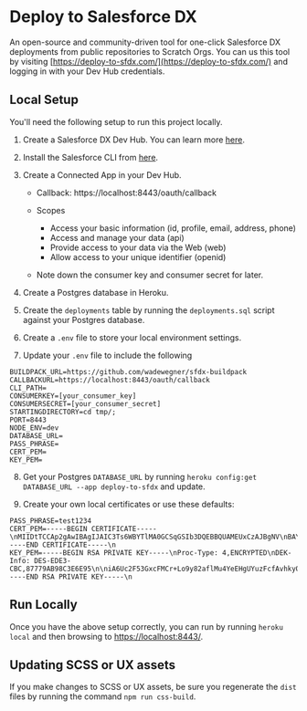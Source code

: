 # Deploy to Salesforce DX

An open-source and community-driven tool for one-click Salesforce DX deployments from public repositories to Scratch Orgs. You can us this tool by visiting [https://deploy-to-sfdx.com/](https://deploy-to-sfdx.com/) and logging in with your Dev Hub credentials.

## Local Setup

You'll need the following setup to run this project locally.

1. Create a Salesforce DX Dev Hub. You can learn more [here](https://developer.salesforce.com/docs/atlas.en-us.sfdx_setup.meta/sfdx_setup/sfdx_setup_enable_devhub.htm).

2. Install the Salesforce CLI from [here](https://developer.salesforce.com/tools/sfdxcli).

3. Create a Connected App in your Dev Hub.

    - Callback: https://localhost:8443/oauth/callback
    - Scopes

        - Access your basic information (id, profile, email, address, phone)
        - Access and manage your data (api)
        - Provide access to your data via the Web (web)
        - Allow access to your unique identifier (openid)

    - Note down the consumer key and consumer secret for later.

4. Create a Postgres database in Heroku.

5. Create the `deployments` table by running the `deployments.sql` script against your Postgres database.

6. Create a `.env` file to store your local environment settings.

7. Update your `.env` file to include the following

```
BUILDPACK_URL=https://github.com/wadewegner/sfdx-buildpack
CALLBACKURL=https://localhost:8443/oauth/callback
CLI_PATH=
CONSUMERKEY=[your_consumer_key]
CONSUMERSECRET=[your_consumer_secret]
STARTINGDIRECTORY=cd tmp/;
PORT=8443
NODE_ENV=dev
DATABASE_URL=
PASS_PHRASE=
CERT_PEM=
KEY_PEM=
```

8. Get your Postgres `DATABASE_URL` by running `heroku config:get DATABASE_URL --app deploy-to-sfdx` and update.

9. Create your own local certificates or use these defaults:

```
PASS_PHRASE=test1234
CERT_PEM=-----BEGIN CERTIFICATE-----\nMIIDtTCCAp2gAwIBAgIJAIC3Ts6WBYTlMA0GCSqGSIb3DQEBBQUAMEUxCzAJBgNV\nBAYTAkFVMRMwEQYDVQQIEwpTb21lLVN0YXRlMSEwHwYDVQQKExhJbnRlcm5ldCBX\naWRnaXRzIFB0eSBMdGQwHhcNMTcwOTEwMDExODQ4WhcNMTgwOTEwMDExODQ4WjBF\nMQswCQYDVQQGEwJBVTETMBEGA1UECBMKU29tZS1TdGF0ZTEhMB8GA1UEChMYSW50\nZXJuZXQgV2lkZ2l0cyBQdHkgTHRkMIIBIjANBgkqhkiG9w0BAQEFAAOCAQ8AMIIB\nCgKCAQEAqMnT1RxpfKvc8HB8IoWMH1HSlsFyAw7Vg8I5xao6MfaydO3/C5Dw+i0P\n/CMmWdHSbhk/bOB+0FFHNYo0UOhMaxSouE+U9VHa2HZnwxvcOTJwT5NdRbPiIdkJ\n6G9CTfxe8KJV7vNlZ/ig1tZjSe/4MW5pg57d47o/Kg2YDgyeZTuR1zsxlwlR0LZS\nUhkrqG5JI8ouI7iTwdl3g3HAMV4k5AW2ox9UmAbXnvOt0DWWExcWkysYVnJ98wXs\nIv91nFFiz+P8MPhQ8EIyujerHuqZ2G2id2Wo6hVHG0o1ja4klI3F/xgcyw3CrXSD\nQcZO/CZ1nIJAffAvwaPqCY8/N9UofwIDAQABo4GnMIGkMB0GA1UdDgQWBBQ+xRiZ\nvg4qd18XG4Ivi2VEwSt3tjB1BgNVHSMEbjBsgBQ+xRiZvg4qd18XG4Ivi2VEwSt3\ntqFJpEcwRTELMAkGA1UEBhMCQVUxEzARBgNVBAgTClNvbWUtU3RhdGUxITAfBgNV\nBAoTGEludGVybmV0IFdpZGdpdHMgUHR5IEx0ZIIJAIC3Ts6WBYTlMAwGA1UdEwQF\nMAMBAf8wDQYJKoZIhvcNAQEFBQADggEBACPWZRPN6iAdWkAaU/FTeD4uMsw9N+Jw\npeYGNk0GVLoIXYCkr7W/X0Zoz27kqb2/QiZiKkuH2PD+VOGgKrerzQ6HFpPYEUgN\nCGNjGe6lug7o6tDGQTqD2U0YM0XS8s3nkT172NmXi/ZtAdS7qMOnO4UdD3HdOzRN\nrDVDUVtZcbC5T6iRzQ35XZgmBj+3uRq6cOOt+W8HKgu70hKPILj4k/05jfnvwXQ4\nwesGND5BgYvunr1RqdcNxKm4rqMYOC6wnz16lRAYsT33CJsd4tc7jIxX4HzOKnVI\nrNoL90NA1mU2v6jSoYCNcwvnRwZgfFhjYAxROGDSjNI2bDDXRji2Lt8=\n-----END CERTIFICATE-----\n
KEY_PEM=-----BEGIN RSA PRIVATE KEY-----\nProc-Type: 4,ENCRYPTED\nDEK-Info: DES-EDE3-CBC,87779AB98C3E6E95\n\niA6Uc2F53GxcFMCr+Lo9y82aflMu4YeEHgUYuzFcfAvhky0GIx3Mn2IrYYHzhzkc\n+pCOLAsclhFCHhh0jOftFIXXDc2dhO/tef/IMYOozk2Qz0mMf9Ee89k5LYEFr7/o\npnov4NxIrsw70oMeXCe89HRGMfYcjQMlkD7E1OV3G+SoCefw4uzJChssz21KdMdN\n5O1GaA5s+P1U37E/ilaSfYKUksiW2T27mtv1LelhUgeYmc9E+WyV6f7FZosD0mnU\nzHmvGgHDRJJ84v3UiPJ2Kui6ELRhhyzYkYm4yhPWsNUy9R6iaSCXWibM99ME5eMl\n3horfx5/5BaXBmnpN4pnf4pIE+xO/JUSD0cl13yHJzs1ALW8XhSmEp+sPAeTYIDn\nhHDh8AXyxwQe0BPQWyhn/1a4Fcv7BRIBwmQiTvuieq0teE62PUwlQr3eU+mg2p1w\nnnM2E7dm4rEUoyR/kxKUmpS1uvw8+SauzWnrv7ooRPbcIBuqMLpGJpK7cNzwWFhA\nHAtwWy804i4vgopekBI83pFQOOwMc4I/qYHEiyRE3EHuNiEam4R3q6czE61wGNVT\ntbt4kD8cVHtIx1+pUQjSZBpo1iTIOpm86SCytEitzLIPl600kD1LUo6AL4LsI9WD\nN275OBau/FuD+PN4nlKpRzj89XSecoRsOrLmJzLdQUgwoDW62mAKgWx8tt4zTV8W\n4OuK2jPZyN72dxD6LbHdLgKGE+J9XWFeNRj/1OxJj83AylS+nH6HOvtTOsPjiaUT\nJil+ixfeEB6/TcbQ2DWFY8xJ0QkhuTLr+aqJTKKImt+HmtgpexqO5gbuybDVLcG4\nwC25ZSy9WJxgaK1OwczpodHs4z6QDw6NAZDa+wbGyH7rXu04CJHeeSuAlhWpMmtX\n8jLHPmqU1m8ctkhO4n/z6lFnxmMx3VJlNBunJodkzH9GaEt9no3OdPT62TczFyYy\nJf89noStmXbV/DK3EFzGL77w8estQKHAtsuZcXeAnd7dLOhs5+hzR2q6MW8h6nQm\nO1w7YgheBjHY2f+Kte+DJdQCp1IssYzjBq6dVlFu4Qw35vHMjlBYnnLXjB8pyPIA\n35cNGNY580dP96VNmDFGklxZQGLi2W/f4GzcSPQLcflRUJZ8YJT3pAOO1n4ATaUU\nTNN4OnwqYbrU91+pkDJPIZSoEEZErTWRMO9oTgCK68mE1NanXnMOVpgMiheq5POj\nzs8Q6HDS4XMr+prbsvXNC3GKkVLDQOSUc6wMbF9nOu3fUXgr/LOfZGBagkktP6FE\ntU0w+8PA2CUm6s4zCbW/5O0BkC4nvxTfSj5i+FVbT9gbuHjFldyoqTvzaODrcHF4\ncAId/HwdyqvE2i4jeauotyaazJZxea3rGNS0Rjum/0BHivGiPZyPb01M4HiRz2ll\ndhD7fC6O8sSxswSU6b+F5D8w8BCg7u8dX2iXXM4FEyBtvdOfFtRj6p/uKsqol3Pu\nLwt5guvYlEJOA68VnrfofFaKHqygoN7bklOhU6qoBKxdpTAve8zLTwDWymR10ZF1\nPu7NqPrcnesVuhpvylInLg1c5ccuZmsr/FwEi9C83bGMVxUXLBFUZSCEiRsmfR0F\n-----END RSA PRIVATE KEY-----\n
```

## Run Locally

Once you have the above setup correctly, you can run by running `heroku local` and then browsing to [https://localhost:8443/](https://localhost:8443/).

## Updating SCSS or UX assets

If you make changes to SCSS or UX assets, be sure you regenerate the `dist` files by running the command `npm run css-build`.
